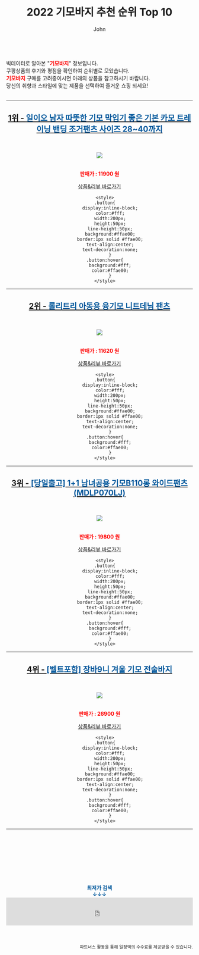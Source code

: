 ﻿---
layout: post
title:  "2022 기모바지 추천 순위 Top 10"
author: John
categories: [ 패션의류 ]
tags: [ 기모바지, 기모바지 뜻, 기모바지 추천, 기모바지 세일, 기모바지 더쿠, 기모바지 영어로, 기모바지 세탁, 기모바지 온도, 기모바지 단점, 기모바지 여성 ]
image: https://static.coupangcdn.com/image/vendor_inventory/8108/e4ecacd7e7ae30e85adfad1274fe32a42fac8f00d14ef49e38b89f8f455f.jpg 
description: "2022 기모바지 추천 순위 Top 10 관련 상품으로 가장 고객 선호도가 높은 제품입니다."
toc: true
toc_sticky: true
---

<br>
빅데이터로 알아본 "<b><font color='#ff0000'>기모바지</font></b>" 정보입니다.
<br>
쿠팡상품의 후기와 평점을 확인하여 순위별로 모았습니다.
<br>
<b><font color='#ff0000'>기모바지</font></b>  구매를 고려중이시면 아래의 상품을 참고하시기 바랍니다.
<br>
당신의 취향과 스타일에 맞는 제품을 선택하여 즐거운 쇼핑 되세요!
<br><br>
<hr>
<p>
    
<center><h2><a href="https://link.coupang.com/re/AFFSDP?lptag=AF7307611&pageKey=6893249760&itemId=16554877011&vendorItemId=83741401589&traceid=V0-153-c52acb3974397010&requestid=20221213203013073331730" target="_blank"><b>1위 - <font color='#01579B'>일이오 남자 따뜻한 기모 막입기 좋은 기본 카모 트레이닝 밴딩 조거팬츠 사이즈 28~40까지</font></b></a></h2><br>

<a href="https://link.coupang.com/re/AFFSDP?lptag=AF7307611&pageKey=6893249760&itemId=16554877011&vendorItemId=83741401589&traceid=V0-153-c52acb3974397010&requestid=20221213203013073331730" target="_blank"><img src="https://static.coupangcdn.com/image/vendor_inventory/8108/e4ecacd7e7ae30e85adfad1274fe32a42fac8f00d14ef49e38b89f8f455f.jpg"></a><br><br>

<b><font color='#ff0000'>판매가 : 11900 원</font></b><br>

<a href="https://link.coupang.com/re/AFFSDP?lptag=AF7307611&pageKey=6893249760&itemId=16554877011&vendorItemId=83741401589&traceid=V0-153-c52acb3974397010&requestid=20221213203013073331730" target="_blank" class="button">상품&리뷰 바로가기</a><p>

        <style>
        .button{
            display:inline-block;
            color:#fff;
            width:200px;
            height:50px;
            line-height:50px;
            background:#ffae00;
            border:1px solid #ffae00;
            text-align:center;
            text-decoration:none;
            }
        .button:hover{
            background:#fff;
            color:#ffae00;
            }
        </style>

<hr>

<center><h2><a href="https://link.coupang.com/re/AFFSDP?lptag=AF7307611&pageKey=6593249444&itemId=14886373737&vendorItemId=82125236794&traceid=V0-153-04c8a613fa9d3000&requestid=20221213203013073331730" target="_blank"><b>2위 - <font color='#01579B'>롤리트리 아동용 융기모 니트데님 팬츠</font></b></a></h2><br>

<a href="https://link.coupang.com/re/AFFSDP?lptag=AF7307611&pageKey=6593249444&itemId=14886373737&vendorItemId=82125236794&traceid=V0-153-04c8a613fa9d3000&requestid=20221213203013073331730" target="_blank"><img src="https://static.coupangcdn.com/image/retail/images/5834817589654607-c76a5e80-5435-4aa1-8090-f9507a9d982f.jpg"></a><br><br>

<b><font color='#ff0000'>판매가 : 11620 원</font></b><br>

<a href="https://link.coupang.com/re/AFFSDP?lptag=AF7307611&pageKey=6593249444&itemId=14886373737&vendorItemId=82125236794&traceid=V0-153-04c8a613fa9d3000&requestid=20221213203013073331730" target="_blank" class="button">상품&리뷰 바로가기</a><p>

        <style>
        .button{
            display:inline-block;
            color:#fff;
            width:200px;
            height:50px;
            line-height:50px;
            background:#ffae00;
            border:1px solid #ffae00;
            text-align:center;
            text-decoration:none;
            }
        .button:hover{
            background:#fff;
            color:#ffae00;
            }
        </style>

<hr>

<center><h2><a href="https://link.coupang.com/re/AFFSDP?lptag=AF7307611&pageKey=6223015014&itemId=12464122622&vendorItemId=79733047148&traceid=V0-153-38232200f5d62493&requestid=20221213203013073331730" target="_blank"><b>3위 - <font color='#01579B'>[당일출고] 1+1 남녀공용 기모B110롱 와이드팬츠 (MDLP070LJ)</font></b></a></h2><br>

<a href="https://link.coupang.com/re/AFFSDP?lptag=AF7307611&pageKey=6223015014&itemId=12464122622&vendorItemId=79733047148&traceid=V0-153-38232200f5d62493&requestid=20221213203013073331730" target="_blank"><img src="https://static.coupangcdn.com/image/vendor_inventory/19cc/e97d4060d3c15b874855f43181ab3d7322d873f4f9c7c4733b1ff4762623.jpg"></a><br><br>

<b><font color='#ff0000'>판매가 : 19800 원</font></b><br>

<a href="https://link.coupang.com/re/AFFSDP?lptag=AF7307611&pageKey=6223015014&itemId=12464122622&vendorItemId=79733047148&traceid=V0-153-38232200f5d62493&requestid=20221213203013073331730" target="_blank" class="button">상품&리뷰 바로가기</a><p>

        <style>
        .button{
            display:inline-block;
            color:#fff;
            width:200px;
            height:50px;
            line-height:50px;
            background:#ffae00;
            border:1px solid #ffae00;
            text-align:center;
            text-decoration:none;
            }
        .button:hover{
            background:#fff;
            color:#ffae00;
            }
        </style>

<hr>

<center><h2><a href="https://link.coupang.com/re/AFFSDP?lptag=AF7307611&pageKey=6272723745&itemId=12837562543&vendorItemId=80103186143&traceid=V0-153-c4897e21f4115d4d&requestid=20221213203013073331730" target="_blank"><b>4위 - <font color='#01579B'>[벨트포함] 장바9니 겨울 기모 전술바지</font></b></a></h2><br>

<a href="https://link.coupang.com/re/AFFSDP?lptag=AF7307611&pageKey=6272723745&itemId=12837562543&vendorItemId=80103186143&traceid=V0-153-c4897e21f4115d4d&requestid=20221213203013073331730" target="_blank"><img src="https://static.coupangcdn.com/image/vendor_inventory/5e6f/77a87876e837d495eb73d61096c1d99274ac11cbaf54a7819f9a5caeae99.jpg"></a><br><br>

<b><font color='#ff0000'>판매가 : 26900 원</font></b><br>

<a href="https://link.coupang.com/re/AFFSDP?lptag=AF7307611&pageKey=6272723745&itemId=12837562543&vendorItemId=80103186143&traceid=V0-153-c4897e21f4115d4d&requestid=20221213203013073331730" target="_blank" class="button">상품&리뷰 바로가기</a><p>

        <style>
        .button{
            display:inline-block;
            color:#fff;
            width:200px;
            height:50px;
            line-height:50px;
            background:#ffae00;
            border:1px solid #ffae00;
            text-align:center;
            text-decoration:none;
            }
        .button:hover{
            background:#fff;
            color:#ffae00;
            }
        </style>

<hr>

<br><br><br><br><br><br><br>
<center><b><font color='#01579B' size='medium'>최저가 검색<br>
↓↓↓</font></b></center>
<center><iframe src="https://coupa.ng/b1Tbjx" width="100%" height="75" frameborder="0" scrolling="no" referrerpolicy="unsafe-url"></iframe></center>
<br><br>
<p>
<small>
    <div align="right">파트너스 활동을 통해 일정액의 수수료를 제공받을 수 있습니다.</div>
</small>
</p>
